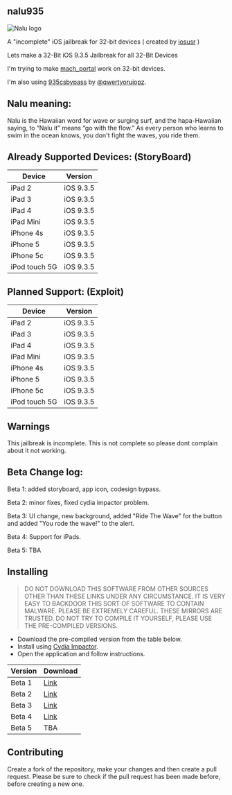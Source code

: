 ## nalu935

![Nalu logo](https://github.com/osxusr/nalu935/blob/master/nalu935/Media.xcassets/AppIcon.appiconset/Icon-83.5%402x.png)

A "incomplete" iOS jailbreak for 32-bit devices ( created by [iosusr](https://twitter.com/iosusr) )

Lets make a 32-Bit iOS 9.3.5 Jailbreak for all 32-Bit Devices

I'm trying to make [mach_portal](https://bugs.chromium.org/p/project-zero/issues/detail?id=965) work on 32-bit devices.  

I'm also using [935csbypass](https://github.com/kpwn/935csbypass) by [@qwertyoruiopz](https://twitter.com/qwertyoruiopz). 

## Nalu meaning:

Nalu is the Hawaiian word for wave or surging surf, 
and the hapa-Hawaiian saying, to “Nalu it” means “go with the flow.” 
As every person who learns to swim in the ocean knows, 
you don't fight the waves, you ride them.

## Already Supported Devices: (StoryBoard)

| Device  | Version  |
|---------|----------|
| iPad 2  | iOS 9.3.5|
| iPad 3  | iOS 9.3.5 |
| iPad 4  | iOS 9.3.5 |
| iPad Mini | iOS 9.3.5 |
| iPhone 4s  | iOS 9.3.5 |
| iPhone 5  | iOS 9.3.5 |
| iPhone 5c | iOS 9.3.5 |
| iPod touch 5G | iOS 9.3.5 |

## Planned Support: (Exploit)

| Device | Version |
|---------|----------|
| iPad 2  | iOS 9.3.5|
| iPad 3  | iOS 9.3.5 |
| iPad 4  | iOS 9.3.5 |
| iPad Mini | iOS 9.3.5 |
| iPhone 4s  | iOS 9.3.5 |
| iPhone 5  | iOS 9.3.5 |
| iPhone 5c | iOS 9.3.5 |
| iPod touch 5G | iOS 9.3.5 |

## Warnings

This jailbreak is incomplete. This is not complete so please dont complain about it not working.

## Beta Change log:

Beta 1: added storyboard, app icon, codesign bypass.

Beta 2: minor fixes, fixed cydia impactor problem.

Beta 3: UI change, new background, added "Ride The Wave" for the button 
        and added "You rode the wave!" to the alert.

Beta 4: Support for iPads.

Beta 5: TBA

## Installing

> DO NOT DOWNLOAD THIS SOFTWARE FROM OTHER SOURCES OTHER THAN THESE LINKS UNDER ANY CIRCUMSTANCE. IT IS VERY EASY TO BACKDOOR THIS SORT OF SOFTWARE TO CONTAIN MALWARE. PLEASE BE EXTREMELY CAREFUL. THESE MIRRORS ARE TRUSTED. DO NOT TRY TO COMPILE IT YOURSELF, PLEASE USE THE PRE-COMPILED VERSIONS.

* Download the pre-compiled version from the table below.
* Install using [Cydia Impactor](http://www.cydiaimpactor.com/).
* Open the application and follow instructions.

| Version | Download |
|---------|----------|
| Beta 1  | [Link](http://www.mediafire.com/file/1fmybx7ssbnofiu/nalu935Beta1.ipa)
| Beta 2  | [Link](http://www.mediafire.com/file/88eh666887i4ero/nalu935Beta2.ipa)
| Beta 3  | [Link](http://www.mediafire.com/file/yj8yqdn7ftpcl9s/nalu935Beta3.ipa)
| Beta 4  | [Link](http://www.mediafire.com/file/32mna3w8aa89g5y/nalu935Beta4.ipa)
| Beta 5  | TBA      |


## Contributing

Create a fork of the repository, make your changes and then create a pull request.
Please be sure to check if the pull request has been made before, before creating a new one.
